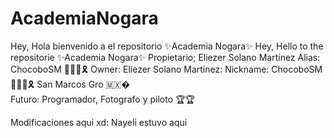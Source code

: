 # AcademiaNogara
Hey, Hola bienvenido a el repositorio ✨Academia Nogara✨
Hey, Hello to the repositorie ✨Academia Nogara✨
Propietario; Eliezer Solano Martinez Alias: ChocoboSM 👾👾👾🎗️
Owner: Eliezer Solano Martinez: Nickname: ChocoboSM 👾👾👾🎗️
San Marcos Gro 🇲🇽�  
Futuro: Programador, Fotografo y piloto 🏆🏆

Modificaciones aqui xd:
Nayeli estuvo aqui 

